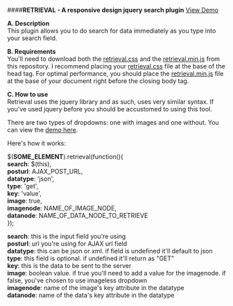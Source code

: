 ####**RETRIEVAL - A responsive design jquery search plugin**
[View Demo](http://hungastryke.com/samples/retrieval)<br />

**A. Description**<br />
This plugin allows you to do search for data immediately as you type into your search field. 

**B. Requirements**<br />
You'll need to download both the [retrieval.css](retrieval.css) and the [retrieval.min.js](retrieval.min.js) from this repository. I recommend placing your [retrieval.css](retrieval.css) file at the base of the head tag. For optimal performance, you should place the [retrieval.min.js](retrieval.min.js) file at the base of your document right before the closing body tag.

**C. How to use**<br />
Retrieval uses the jquery library and as such, uses very similar syntax. If you've used jquery before you should be accustomed to using this tool.

There are two types of dropdowns: one with images and one without. You can view the [demo here](http://hungastryke.com/samples/retrieval).

Here's how it works:<br />

$(**SOME_ELEMENT**).retrieval(function(){<br />
  **search**: $(this),<br />
  **posturl**: AJAX_POST_URL,<br />
  **datatype**: 'json',<br />
  **type**: 'get',<br />
  **key**: 'value',<br />
  **image**: true,<br />
  **imagenode**: NAME_OF_IMAGE_NODE,<br />
  **datanode**: NAME_OF_DATA_NODE_TO_RETRIEVE<br />
});

**search**: this is the input field you're using<br />
**posturl**: url you're using for AJAX url field<br />
**datatype**: this can be json or xml. if field is undefined it'll default to json<br />
**type**: this field is optional. if undefined it'll return as "GET"<br />
**key**: this is the data to be sent to the server<br />
**image**: boolean value. if true you'll need to add a value for the imagenode. if false, you've chosen to use imageless dropdown<br />
**imagenode**: name of the image's key attribute in the datatype<br />
**datanode**: name of the data's key attribute in the datatype<br />

